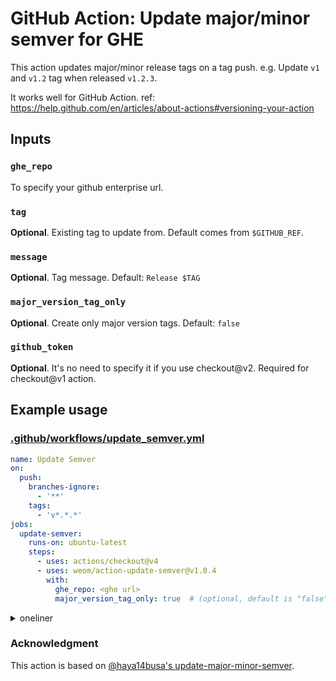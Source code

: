 # GitHub Action: Update major/minor semver for GHE
This action updates major/minor release tags on a tag push.
e.g. Update `v1` and `v1.2` tag when released `v1.2.3`.

It works well for GitHub Action. ref: https://help.github.com/en/articles/about-actions#versioning-your-action

## Inputs

### `ghe_repo`

To specify your github enterprise url.

### `tag`

**Optional**. Existing tag to update from. Default comes from `$GITHUB_REF`.

### `message`

**Optional**. Tag message. Default: `Release $TAG`

### `major_version_tag_only`

**Optional**. Create only major version tags. Default: `false`

### `github_token`

**Optional**. It's no need to specify it if you use checkout@v2. Required for
checkout@v1 action.


## Example usage

### [.github/workflows/update_semver.yml](.github/workflows/update_semver.yml)

```yml
name: Update Semver
on:
  push:
    branches-ignore:
      - '**'
    tags:
      - 'v*.*.*'
jobs:
  update-semver:
    runs-on: ubuntu-latest
    steps:
      - uses: actions/checkout@v4
      - uses: weom/action-update-semver@v1.0.4
        with:
          ghe_repo: <ghe url>
          major_version_tag_only: true  # (optional, default is "false")
```

<details>

<summary>oneliner</summary>

```
$ cat <<EOF > .github/workflows/update_semver.yml
name: Update Semver
on:
  push:
    branches-ignore:
      - '**'
    tags:
      - 'v*.*.*'
jobs:
  update-semver:
    runs-on: ubuntu-latest
    steps:
      - uses: actions/checkout@v4
      - uses: weom/action-update-semver@v1.0.4
        with:
          github_token: \${{ secrets.github_token }}
EOF
```

</details>

### Acknowledgment
This action is based on [@haya14busa's update-major-minor-semver](https://github.com/haya14busa/action-update-semver).
